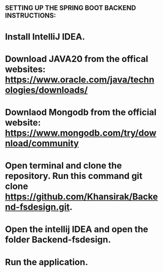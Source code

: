 ## SETTING UP THE SPRING BOOT BACKEND INSTRUCTIONS:

# Install IntelliJ IDEA. 

# Download JAVA20 from the offical websites: https://www.oracle.com/java/technologies/downloads/

# Downlaod Mongodb from the official website: https://www.mongodb.com/try/download/community

# Open terminal and clone the repository. Run this command git clone https://github.com/Khansirak/Backend-fsdesign.git.

# Open the intellij IDEA and open the folder Backend-fsdesign. 

# Run the application.


